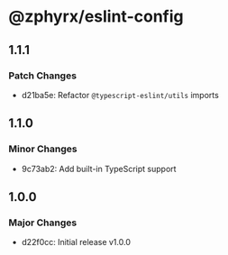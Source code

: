 # @zphyrx/eslint-config

## 1.1.1

### Patch Changes

- d21ba5e: Refactor `@typescript-eslint/utils` imports

## 1.1.0

### Minor Changes

- 9c73ab2: Add built-in TypeScript support

## 1.0.0

### Major Changes

- d22f0cc: Initial release v1.0.0
